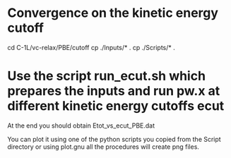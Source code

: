 # Convergence on the kinetic energy cutoff
  cd   C-1L/vc-relax/PBE/cutoff
  cp ./Inputs/* .
  cp ./Scripts/* .

# Use the script run_ecut.sh which prepares the inputs and run pw.x at different kinetic energy cutoffs ecut

At the end you should obtain  Etot_vs_ecut_PBE.dat

You can plot it using one of the python scripts you copied from the Script directory or using plot.gnu
all the  procedures will create png files. 
